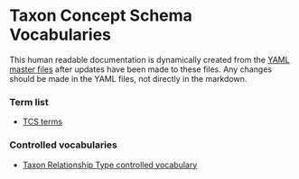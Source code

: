 # Taxon Concept Schema Vocabularies

This human readable documentation is dynamically created from the 
[YAML master files](../master) after updates have been made to these files. 
Any changes should be made in the YAML files, not directly in the markdown.

### Term list

- [TCS terms](./tcs-terms.md)

### Controlled vocabularies

- [Taxon Relationship Type controlled vocabulary](./taxon-relationship-vocabulary.md)